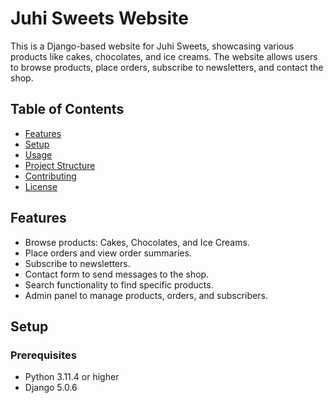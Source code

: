 # Juhi Sweets Website

This is a Django-based website for Juhi Sweets, showcasing various products like cakes, chocolates, and ice creams. The website allows users to browse products, place orders, subscribe to newsletters, and contact the shop.

## Table of Contents
- [Features](#features)
- [Setup](#setup)
- [Usage](#usage)
- [Project Structure](#project-structure)
- [Contributing](#contributing)
- [License](#license)

## Features

- Browse products: Cakes, Chocolates, and Ice Creams.
- Place orders and view order summaries.
- Subscribe to newsletters.
- Contact form to send messages to the shop.
- Search functionality to find specific products.
- Admin panel to manage products, orders, and subscribers.

## Setup

### Prerequisites

- Python 3.11.4 or higher
- Django 5.0.6
